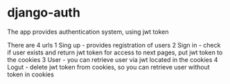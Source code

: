 # django-auth
The app provides authentication system, using jwt token

There are 4 urls 
  1 Sing up - provides registration of users
  2 Sign in - check if user exists and return jwt token for access to next pages, put jwt token to the cookies
  3 User - you can retrieve user via jwt located in the cookies
  4 Logut - delete jwt token from cookies, so you can retrieve user without token in cookies
